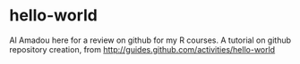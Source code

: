hello-world
===========
Al Amadou here for a review on github for my R courses.
A tutorial on github repository creation, from http://guides.github.com/activities/hello-world
